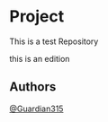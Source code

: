 # Project
This is a test Repository

this is an edition

## Authors
[@Guardian315](https://github.com/Guardian315)
